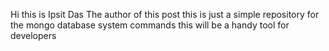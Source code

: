 Hi this is Ipsit Das
The author of this post
this is just a simple repository for the mongo database system commands
this will be a handy tool for developers